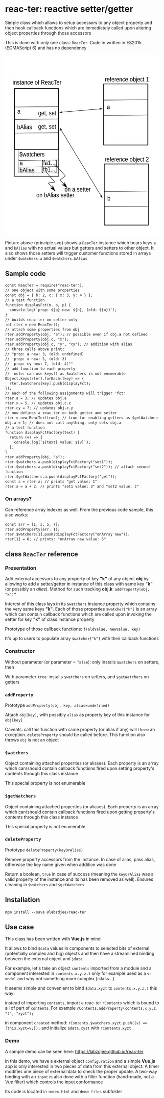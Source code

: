 # **reac-ter**: reactive setter/getter

Simple class which allows to setup accessors to any object property and then hook callback functions which are immediately called upon altering object properties through those accessors

This is done with only one class: `ReacTer`. Code in written in ES2015 (ECMAScript 6) and has no dependency

![](./principle.svg)

Picture above (principle.svg) shows a `ReacTer` instance which bears keys `a` and `bAlias` with no actual values but getters and setters to other object. It also shows those setters will trigger customer functions stored in arrays under `$watchers.a` and `$watchers.bAlias`

## Sample code

```
const ReacTer = require("reac-ter");
// one object with some properties
const obj = { b: 2, c: { x: 3, y: 4 } };
// a test function
function displayFct(n, o, p) {
  console.log(`prop: ${p} new: ${n}, (old: ${o})`);
}
// builds reac-ter on setter only
let rter = new ReacTer();
// attach some properties from obj
rter.addProperty(obj, "a"); // possible even if obj.a not defined
rter.addProperty(obj.c, "x");
rter.addProperty(obj.c, "y", "cy"); // addition with alias
// three calls above print:
// "prop: a new: 3, (old: undefined)
//  prop: x new: 5, (old: 3)
//  prop: cy new: 7, (old: 4)""
// add function to each property
//  note: can use keys() as $watchers is not enumerable
Object.keys(rter).forEach((key) => {
  rter.$watchers[key].push(displayFct);
});
// each of the following assignments will trigger 'fct'
rter.a = 3; // updates obj.a
rter.x = 5; // updates obj.c.x
rter.cy = 7; // updates obj.c.y
// now defines a reac-ter on both getter and setter
rter = new ReacTer(true); // true for enabling getters as $getWatchers
obj.a = 1; // does not call anything, only sets obj.a
// a test function
function displayFctFactory(text) {
  return (v) => {
    console.log(`${text} value: ${v}`);
  };
}
rter.addProperty(obj, "a");
rter.$watchers.a.push(displayFctFactory("set1"));
rter.$watchers.a.push(displayFctFactory("set2")); // attach second function
rter.$getWatchers.a.push(displayFctFactory("get"));
const a = rter.a; // prints "get value: 1"
rter.a = a + 2; // prints "set1 value: 3" and "set2 value: 3"
```

### On arrays?

Can reference array indexes as well. From the previous code sample, this also works:

```
const arr = [1, 3, 5, 7];
rter.addProperty(arr, 1);
rter.$watchers[1].push(displayFctFactory("onArray new"));
rter[1] = 6; // prints: "onArray new value: 6"
```

## class `ReacTer` reference

### Presentation

Add external accessors to any property of key **"k"** of any object **obj** by allowing to add a setter/getter in instance of this class with same key **"k"** (or possibly an _alias_). Method for such tracking **obj.k**: `addProperty(obj, "k")`\*

Interest of this class lays in its `$watchers` instance property which contains the very same keys **"k"**. Each of those properties `$watcher["k"]` is an array which can contain callback functions which are called upon invoking the setter for key **"k"** of class instance property

Prototype of those callback functions: `f(oldValue, newValue, key)`

It's up to users to populate array `$watcher["k"]` with their callback functions

### Constructor

Without parameter (or parameter = `false`): only installs `$watchers` on setters, then

With parameter `true`: installs `$watchers` on setters, and `$getWatchers` on getters

### `addProperty`

Prototype `addProperty(obj, key, alias=undefined)`

Attach `obj[key]`, with possibly `alias` as property key of this instance for `obj[key]`

Caveats: call this function with same property (or alias if any) will `throw` an exception. `deleteProperty` should be called before. This function also throws `obj` is not an object

### `$watchers`

Object containing attached properties (or aliases). Each property is an array which can/should contain callback functions fired upon setting property's contents through this class instance

This special property is not enumerable

### `$getWatchers`

Object containing attached properties (or aliases). Each property is an array which can/should contain callback functions fired upon getting property's contents through this class instance

This special property is not enumerable

### `deleteProperty`

Prototype `deleteProperty(keyOrAlias)`

Remove property accessors from the instance. In case of alias, pass alias, otherwise the key name given when addition was done

Return a boolean, `true` in case of success (meaning the `keyOrAlias` was a valid property of the instance and its has been removed as well). Ensures cleaning in `$watchers` and `$getWatchers`

## Installation

`npm install --save @labzdjee/reac-ter`

## Use case

This class has been written with **Vue.js** in mind

It allows to bind `$data` values in components to selected bits of external (potentially complex and big) objects and then have a streamlined binding between the external object and `$data`

For example, let's take an object `contents` imported from a module and a component interested in `contents.x.y.z.t` only for example used as a `v-model` and why not something more complex (:class...)

It seems simple and convenient to bind `$data.xyzt` to `contents.x.y.z.t` this way:

instead of importing `contents`, import a reac-ter `rContents` which is bound to all of part of `contents`. For example `rContents.addProperty(contents.x.y.z, "t", "xyzt");`

in component `created` method: `rContents.$watchers.xyzt.push((v) => {this.xyzt=v;});` and initialize `$data.xyzt` with `rContents.xyzt`

### Demo

A sample demo can be seen here: https://labzdjee.github.io/reac-ter

In this demo, we have a external object `configuration` and a simple **Vue.js** app is only interested in two pieces of data from this external object. A timer modifies one piece of external data to check the proper update. A two-way binding with an `input` is also done with a filter function (hand-made, not a *Vue* filter) which controls the input conformance 

Its code is located in `index.html` and `demo-files` subfolder